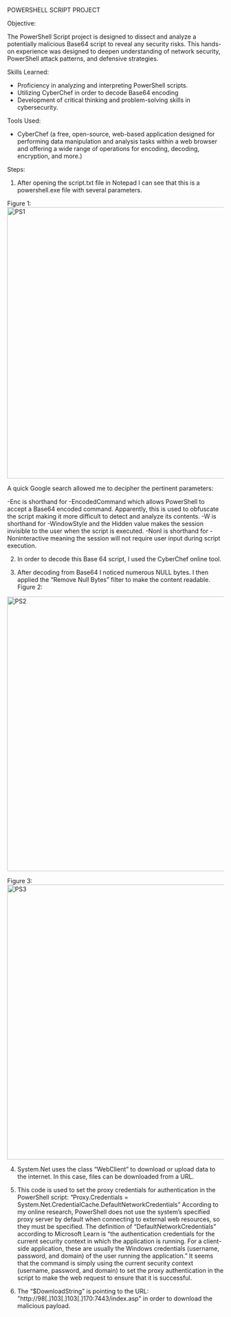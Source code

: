 POWERSHELL SCRIPT PROJECT

Objective:

The PowerShell Script project is designed to dissect and analyze a potentially malicious Base64 script to reveal any security risks. This hands-on experience was designed to deepen understanding of network security, PowerShell attack patterns, and defensive strategies.

Skills Learned:

- Proficiency in analyzing and interpreting PowerShell scripts.
- Utilizing CyberChef in order to decode Base64 encoding
- Development of critical thinking and problem-solving skills in cybersecurity.

Tools Used: 

- CyberChef (a free, open-source, web-based application designed for performing data manipulation and analysis tasks within a web browser and offering a wide range of operations for encoding, decoding, encryption, and more.)

Steps:

1) After opening the script.txt file in Notepad I can see that this is a powershell.exe file with several parameters.

Figure 1:
<img width="630" alt="PS1" src="https://github.com/user-attachments/assets/97ea395e-a57c-47b6-af1c-57a2d7a86bbd" />

 
A quick Google search allowed me to decipher the pertinent parameters:

-Enc is shorthand for -EncodedCommand which allows PowerShell to accept a Base64 encoded command. Apparently, this is used to obfuscate the script making it more difficult to detect and analyze its contents.
-W is shorthand for -WindowStyle and the Hidden value makes the session invisible to the user when the script is executed.
-NonI is shorthand for -Noninteractive meaning the session will not require user input during script execution.

2) In order to decode this Base 64 script, I used the CyberChef online tool.

3) After decoding from Base64 I noticed numerous NULL bytes. I then applied the “Remove Null Bytes” filter to make the content readable.
Figure 2:
<img width="637" alt="PS2" src="https://github.com/user-attachments/assets/34cceb33-874b-43f1-b066-e9a82c0895fb" />


Figure 3:
<img width="638" alt="PS3" src="https://github.com/user-attachments/assets/7a408d9f-84fe-413b-9a9e-b41b53a95760" />


4) System.Net uses the class “WebClient” to download or upload data to the internet. In this case, files can be downloaded from a URL.

5) This code is used to set the proxy credentials for authentication in the PowerShell script: “Proxy.Credentials =  System.Net.CredentialCache.DefaultNetworkCredentials”
According to my online research, PowerShell does not use the system’s specified proxy server by default when connecting to external web resources, so they must be specified. 
The definition of “DefaultNetworkCredentials” according to Microsoft Learn is “the authentication credentials for the current security context in which the application is running. For a client-side application, these are usually the Windows credentials (username, password, and domain) of the user running the application.”
It seems that the command is simply using the current security context (username, password, and domain) to set the proxy authentication in the script to make the web request to ensure that it is successful.

6) The “$DownloadString” is pointing to the URL:
"http://98[.]103[.]103[.]170:7443/index.asp" in order to download the malicious payload. 


